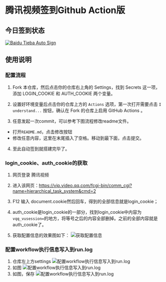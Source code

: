 # 腾讯视频签到Github Action版

## 今日签到状态

[![Baidu Tieba Auto Sign](https://github.com/bigoceans/TencentVideoAutoCheck/actions/workflows/main.yml/badge.svg)](https://github.com/bigoceans/TencentVideoAutoCheck/actions/workflows/main.yml)

## 使用说明
### 配置流程

1. Fork 本仓库，然后点击你的仓库右上角的 Settings，找到 Secrets 这一项，添加 LOGIN_COOKIE 和 AUTH_COOKIE 两个变量。

2. 设置好环境变量后点击你的仓库上方的 `Actions` 选项，第一次打开需要点击 `I understand...` 按钮，确认在 Fork 的仓库上启用 GitHub Actions 。

3. 任意发起一次commit，可以参考下图流程修改readme文件。

- 打开`README.md`，点击修改按钮
- 修改任意内容，这里在末尾插入了空格。移动到最下面，点击提交。

4. 至此自动签到就搭建完毕了。

### login_cookie、auth_cookie的获取
1. 网页登录 腾讯视频

2. 进入该网页：https://vip.video.qq.com/fcgi-bin/comm_cgi?name=hierarchical_task_system&cmd=2

3. F12 输入 document.cookie然后回车，得到的全部信息就是login_cookie；
4. auth_cookie是login_cookie的一部分，找到login_cookie中内容为`vqq_vusession=`的地方，将等号之后的内容全部删掉。之前的全部内容就是auth_cookie了。
5. 获取配置信息的效果图如下：
![获取配置信息](https://github.com/bigoceans/TencentVideoAutoCheck/blob/main/img/1.jpg?raw=true)

### 配置workflow执行信息写入到run.log
1. 仓库左上方settings
![配置workflow执行信息写入到run.log](https://github.com/bigoceans/TencentVideoAutoCheck/blob/main/img/2.jpg?raw=true)
2. 如图
![配置workflow执行信息写入到run.log](https://github.com/bigoceans/TencentVideoAutoCheck/blob/main/img/3.jpg?raw=true)
3. 如图，保存
![配置workflow执行信息写入到run.log](https://github.com/bigoceans/TencentVideoAutoCheck/blob/main/img/4.jpg?raw=true)
 



